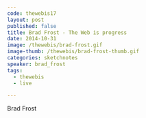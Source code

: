 ```yaml
---
code: thewebis17
layout: post
published: false
title: Brad Frost - The Web is progress
date: 2014-10-31
image: /thewebis/brad-frost.gif
image-thumb: /thewebis/brad-frost-thumb.gif
categories: sketchnotes
speaker: brad_frost
tags:
  - thewebis
  - live

---
```


Brad Frost
